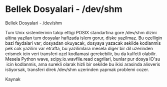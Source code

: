 # Bellek Dosyalari - /dev/shm


Bellek Dosyalari - /dev/shm




Tum Unix sistemlerinin takip ettigi POSIX standartina gore /dev/shm dizini altina yazilan tum dosyalar hafizada islem gorur, diske yazilmaz. Bu ozelligin bazi faydalari var; dosyadan okuyacak, dosyaya yazacak sekilde kodlanmis pek cok yazilim var etrafta, bu yazilimlara mesela diger bir dil uzerinden erismek icin veri transferi ozel kodlamasi gerekebilir, bu da kulfetli olabilir. Mesela Python wave, scipy.io.wavfile.read cagrilari, bunlar pur dosya IO'su  icin kodlanmis, ama surekli olarak hizli bir sekilde bu ikisi arasinda alisveris istiyorsak, transferi direk /dev/shm uzerinden yapmak problemi cozer.


Kaynak






